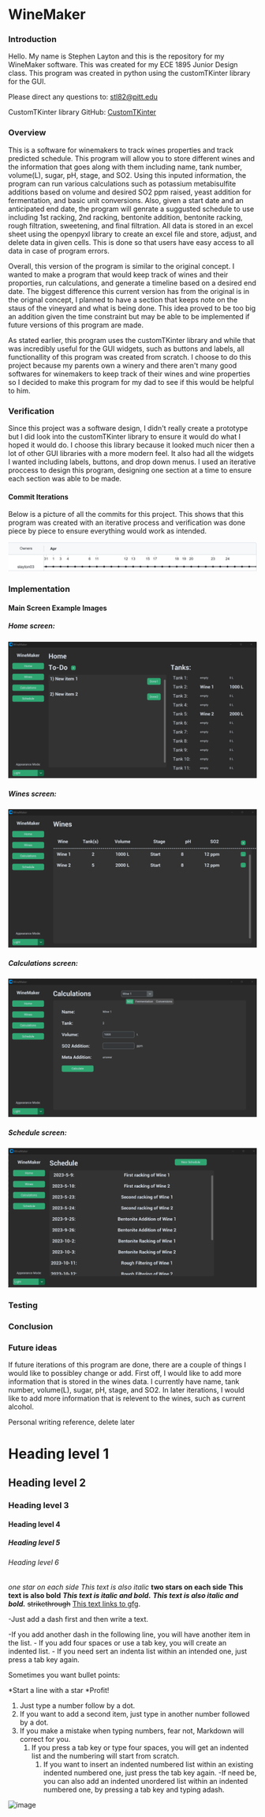# WineMaker
### Introduction
Hello. My name is Stephen Layton and this is the repository for my WineMaker software. This was created for my ECE 1895 Junior Design class. This program was created in python using the customTKinter library for the GUI.

Please direct any questions to: stl82@pitt.edu

CustomTKinter library GitHub: [CustomTKinter](https://github.com/TomSchimansky/CustomTkinter)
### Overview
This is a software for winemakers to track wines properties and track predicted schedule. This program will allow you to store different wines and the  information that goes along with them including name, tank number, volume(L), sugar, pH, stage, and SO2. Using this inputed information, the program can run various calculations such as potassium metabisulfite additions based on volume and desired SO2 ppm raised, yeast addition for fermentation, and basic unit conversions. Also, given a start date and an anticipated end date, the program will genrate a suggusted schedule to use including 1st racking, 2nd racking, bentonite addition, bentonite racking, rough filtration, sweetening, and final filtration. All data is stored in an excel sheet using the openpyxl library to create an excel file and store, adjust, and delete data in given cells. This is done so that users have easy access to all data in case of program errors.

Overall, this version of the program is similar to the original concept. I wanted to make a program that would keep track of wines and their proporties, run calculations, and generate a timeline based on a desired end date. The biggest difference this current version has from the original is in the orignal concept, I planned to have a section that keeps note on the staus of the vineyard and what is being done. This idea proved to be too big an addition given the time constraint but may be able to be implemented if future versions of this program are made.

As stated earlier, this program uses the customTKinter library and while that was incredibly useful for the GUI widgets, such as buttons and labels, all functionallity of this program was created from scratch. I choose to do this project because my parents own a winery and there aren't many good softwares for winemakers to keep track of their wines and wine properties so I decided to make this program for my dad to see if this would be helpful to him.


### Verification

Since this project was a software design, I didn't really create a prototype but I did look into the customTKinter library to ensure it would do what I hoped it would do. I choose this library because it looked much nicer then a lot of other GUI libraries with a more modern feel. It also had all the widgets I wanted including labels, buttons, and drop down menus. I used an iterative proccess to design this program, designing one section at a time to ensure each section was able to be made. 

#### Commit Iterations

Below is a picture of all the commits for this project. This shows that this program was created with an iterative process and verification was done piece by piece to ensure everything would work as intended.

![image](https://github.com/slayton03/WineMaker/blob/main/WineMaker%20images/winemaker_commits.png)

### Implementation

#### Main Screen Example Images

##### Home screen:
![image](https://github.com/slayton03/WineMaker/blob/main/WineMaker%20images/winemaker_home.png)

##### Wines screen:
![image](https://github.com/slayton03/WineMaker/blob/main/WineMaker%20images/winemaker_wines.png)

##### Calculations screen:
![image](https://github.com/slayton03/WineMaker/blob/main/WineMaker%20images/winemaker_calc.png)

##### Schedule screen:
![image](https://github.com/slayton03/WineMaker/blob/main/WineMaker%20images/winemaker_sch.png)

### Testing



### Conclusion



### Future ideas

If future iterations of this program are done, there are a couple of things I would like to possibley change or add. First off, I would like to add more information that is stored in the wines data. I currently have name, tank number, volume(L), sugar, pH, stage, and SO2. In later iterations, I would like to add more information that is relevent to the wines, such as current alcohol.


Personal writing reference, delete later
# Heading level 1
## Heading level 2
### Heading level 3
#### Heading level 4
##### Heading level 5
###### Heading level 6
*one star on each side*
_This text is also italic_
**two stars on each side**
__This text is also bold__
***This text is italic and bold.***
___This text is also italic and bold.___
~~strikethrough~~
[This text links to gfg](https://write.geeksforgeeks.org/).

-Just add a dash first and then write a text.

-If you add another dash in the following line, you will have another item in the list.
    - If you add four spaces or use a tab key, you will create an indented list.
        - If you need sert an indenta list within an intended one, just press a tab key again.

Sometimes you want bullet points:

*Start a line with a star 
*Profit!

1. Just type a number follow by a dot.
2. If you want to add a second item, just type in another number followed by a dot.
1. If you make a mistake when typing numbers, fear not, Markdown will correct for you. 
    1. If you press a tab key or type four spaces, you will get an indented list and the numbering will start from scratch.
        1. If you want to insert an indented numbered list within an existing indented numbered one, just press the tab key again. 
            -If need be, you can also add an indented unordered list within an indented numbered one, by pressing a tab key and typing adash.
            
![image](https://media.geeksforgeeks.org/wp-content/cdn-uploads/20210914130327/100-Days-of-Code-with-GFG-Get-Committed-to-a-Challenge.png)
